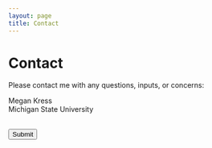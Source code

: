 ```yaml
---
layout: page
title: Contact
---
```


# Contact

Please contact me with any questions, inputs, or concerns:

<p style="text-align:left">
Megan Kress
<br>
Michigan State University
<br><br>
</p>


<form accept-charset="UTF-8" action="https://formkeep.com/f/ab8e9e664495" method="POST">
  <input type="hidden" name="utf8" value="✓">
  <button type="submit">Submit</button>
</form>
